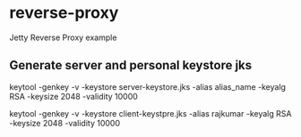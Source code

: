 # reverse-proxy
Jetty Reverse Proxy example


## Generate server and personal keystore jks

keytool -genkey -v -keystore server-keystore.jks -alias alias_name -keyalg RSA -keysize 2048 -validity 10000

keytool -genkey -v -keystore client-keystpre.jks -alias rajkumar -keyalg RSA -keysize 2048 -validity 10000
